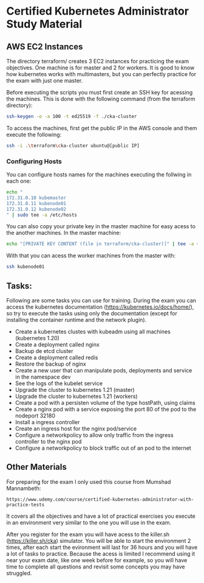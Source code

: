 # Certified Kubernetes Administrator Study Material

## AWS EC2 Instances

The directory terraform/ creates 3 EC2 instances for practicing the exam objectives.
One machine is for master and 2 for workers. It is good to know how kubernetes works with multimasters, but you can perfectly practice for the exam with just one master.

Before executing the scripts you must first create an SSH key for acessing the machines. This is done with the following command  (from the terraform directory):
```bash
ssh-keygen -o -a 100 -t ed25519 -f ./cka-cluster
```

To access the machines, first get the public IP in the AWS console and them execute the following:
```bash
ssh -i .\terraform\cka-cluster ubuntu@[public IP]
```

### Configuring Hosts

You can configure hosts names for the machines executing the follwing in each one:
```bash
echo "
172.31.0.10 kubemaster
172.31.0.11 kubenode01
172.31.0.12 kubenode02
" | sudo tee -a /etc/hosts
```

You can also copy your private key in the master machine for easy acess to the another machines.
In the master machine:
```bash
echo "[PRIVATE KEY CONTENT (file in terraform/cka-cluster)]" | tee -a ~/.ssh/id_rsa; chmod 400 id_rsa
```

With that you can acess the worker machines from the master with:
```bash
ssh kubenode01
```

## Tasks:

Following are some tasks you can use for training. During the exam you can access the kubernetes documentation (https://kubernetes.io/docs/home/), so try to execute the tasks using only the documentation (except for installing the container runtime and the network plugin).


- Create a kubernetes clustes with kubeadm using all machines (kubernetes 1.20)
- Create a deployment called nginx
- Backup de etcd cluster
- Create a deployment called redis
- Restore the backup of nginx
- Create a new user that can manipulate pods, deployments and service in the namespace dev
- See the logs of the kubelet service
- Upgrade the cluster to kubernetes 1.21 (master)
- Upgrade the cluster to kubernetes 1.21 (workers)
- Create a pod with a persisten volume of the type hostPath, using claims
- Create a nginx pod with a service exposing the port 80 of the pod to the nodeport 32180
- Install a ingress controller
- Create an ingress host for the nginx pod/service
- Configure a networkpolicy to allow only traffic from the ingress controller to the nginx pod
- Configure a networkpolicy to block traffic out of an pod to the internet

## Other Materials

For preparing for the exam I only used this course from Mumshad Mannambeth:
```
https://www.udemy.com/course/certified-kubernetes-administrator-with-practice-tests
```

It covers all the objectives and have a lot of practical exercises you execute in an environment very similar to the one you will use in the exam.

After you register for the exam you will have acess to the killer.sh (https://killer.sh/cka) simulator. You will be able to start the environment 2 times, after each start the evironment will last for 36 hours and you will have a lot of tasks to practice. Because the acess is limited I recommend using it near your exam date, like one week before for example, so you will have time to complete all questions and revisit some concepts you may have struggled.



